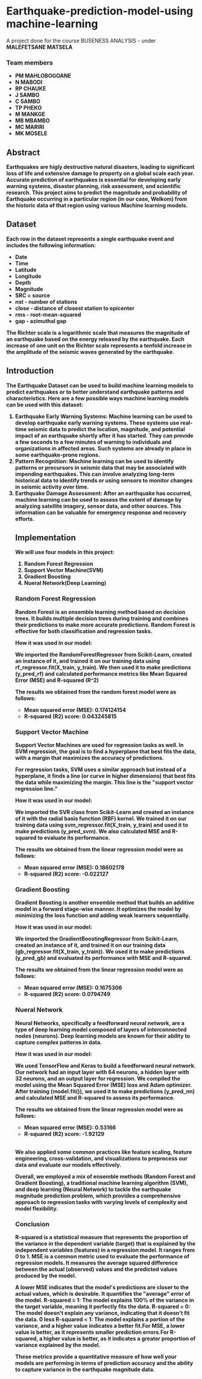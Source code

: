 # Earthquake-prediction-model-using machine-learning

A project done for the course BUSENESS ANALYSIS - under <b>MALEFETSANE MATSELA</b>
<h3>Team members</h3>
<ul>
<li><b>PM MAHLOBOGOANE</a></li>
<li><b>N MABODI</a></li>
<li><b>RP CHAUKE</a></li>
<li><b>J SAMBO</a></li>
<li><b>C SAMBO</a></li>
<li><b>TP PHEKO</a></li>
<li><b>M MANKGE</a></li>
<li><b>MB MBAMBO</a></li>
<li><b>MC MARIRI</a></li>
<li><b>MK MOSELE</a></li>  
</ul>
<h2>Abstract</h2>
Earthquakes are higly destructive natural disasters, leading to significant loss of life and extensive damage to property on a global scale each year. Accurate prediction of earthquakes is essential for developing early warning systems, disaster planning, risk assessment, and scientific research.
This project aims to predict the magnitude and probability of Earthquake occurring in a particular region (in our case, Welkom) from the historic data of that region using various Machine learning models.

<h2>Dataset</h2>

Each row in the dataset represents a single earthquake event and includes the following information:

<ul>
<li>Date</li>
<li>Time</li>  
<li>Latitude</li>
<li>Longitude</li>
<li>Depth</li>
<li>Magnitude</li>
<li>SRC = source</li>
<li>nst - number of stations</li>
<li>close - distance of closest station to epicenter</li>
<li>rms - root-mean-squared </li>
<li>gap - azimuthal gap</li>
</ul>

The Richter scale is a logarithmic scale that measures the magnitude of an earthquake based on the energy released by the earthquake. Each increase of one unit on the Richter scale represents a tenfold increase in the amplitude of the seismic waves generated by the earthquake.<br>

<h2>Introduction</h2>
The Earthquake Dataset can be used to build machine learning models to predict earthquakes or to better understand earthquake patterns and characteristics. Here are a few possible ways machine learning models can be used with this dataset:
<br>
<ol>
<li>Earthquake Early Warning Systems: Machine learning can be used to develop earthquake early warning systems. These systems use real-time seismic data to predict the location, magnitude, and potential impact of an earthquake shortly after it has started. They can provide a few seconds to a few minutes of warning to individuals and organizations in affected areas. Such systems are already in place in some earthquake-prone regions.</li>

<li>Pattern Recognition: Machine learning can be used to identify patterns or precursors in seismic data that may be associated with impending earthquakes. This can involve analyzing long-term historical data to identify trends or using sensors to monitor changes in seismic activity over time.</li>

<li>Earthquake Damage Assessment: After an earthquake has occurred, machine learning can be used to assess the extent of damage by analyzing satellite imagery, sensor data, and other sources. This information can be valuable for emergency response and recovery efforts.</li>


<h2>Implementation</h2>
We will use four models in this project:
<ol>
<li>Random Forest Regression</li>  
<li>Support Vector Machine(SVM)</li>
<li>Gradient Boosting</li>  
<li>Nueral Network(Deep Learning)</li>
</ol>

<h3>Random Forest Regression</h3>
Random Forest is an ensemble learning method based on decision trees. It builds multiple decision trees during training and combines their predictions to make more accurate predictions. Random Forest is effective for both classification and regression tasks.</p>

<p>How it was used in our model:</p>

<p>We imported the RandomForestRegressor from Scikit-Learn, created an instance of it, and trained it on our training data using rf_regressor.fit(X_train, y_train). We then used it to make predictions (y_pred_rf) and calculated performance metrics like Mean Squared Error (MSE) and R-squared (R^2)</p>

<p>The results we obtained from the random forest model were as follows:</p>
<ul>
  <li>Mean squared error (MSE): 0.174124154</li>
  <li>R-squared (R2) score: 0.043245815</li>
</ul>

<h3>Support Vector Machine</h3>
<p> Support Vector Machines are used for regression tasks as well. In SVM regression, the goal is to find a hyperplane that best fits the data, with a margin that maximizes the accuracy of predictions.</p>
<p>
For regression tasks, SVM uses a similar approach but instead of a hyperplane, it finds a line (or curve in higher dimensions) that best fits the data while maximizing the margin. This line is the "support vector regression line."
</p>
<p>How it was used in our model:</p>
<p>We imported the SVR class from Scikit-Learn and created an instance of it with the radial basis function (RBF) kernel. We trained it on our training data using svm_regressor.fit(X_train, y_train) and used it to make predictions (y_pred_svm). We also calculated MSE and R-squared to evaluate its performance.</p>

<p>The results we obtained from the linear regression model were as follows:</p>
<ul>
  <li>Mean squared error (MSE):  0.18602178</li>
  <li>R-squared (R2) score: -0.022127</li>
</ul>
</p>

<h3>Gradient Boosting</h3>
<p>Gradient Boosting is another ensemble method that builds an additive model in a forward stage-wise manner. It optimizes the model by minimizing the loss function and adding weak learners sequentially.</p>
<p>How it was used in our model:</p>
<p>We imported the GradientBoostingRegressor from Scikit-Learn, created an instance of it, and trained it on our training data (gb_regressor.fit(X_train, y_train)). We used it to make predictions (y_pred_gb) and evaluated its performance with MSE and R-squared.</p>
<p>The results we obtained from the linear regression model were as follows:</p>
<ul>
  <li>Mean squared error (MSE): 0.1675306</li>
  <li>R-squared (R2) score: 0.0794749</li>
</ul>

<h3>Nueral Network</h3>
<p>Neural Networks, specifically a feedforward neural network, are a type of deep learning model composed of layers of interconnected nodes (neurons). Deep learning models are known for their ability to capture complex patterns in data.</p>
<p>How it was used in our model:</p>
<p>We used TensorFlow and Keras to build a feedforward neural network. Our network had an input layer with 64 neurons, a hidden layer with 32 neurons, and an output layer for regression. We compiled the model using the Mean Squared Error (MSE) loss and Adam optimizer. After training (model.fit()), we used it to make predictions (y_pred_nn) and calculated MSE and R-squared to assess its performance.</p>
<p>The results we obtained from the linear regression model were as follows:</p>
<ul>
  <li>Mean squared error (MSE): 0.53166</li>
  <li>R-squared (R2) score: -1.92129</li>
</ul>
<br>
<p>We also applied some common practices like feature scaling, feature engineering, cross-validation, and visualizations to preprocess our data and evaluate our models effectively.</p>

<p>Overall, we employed a mix of ensemble methods (Random Forest and Gradient Boosting), a traditional machine learning algorithm (SVM), and deep learning (Neural Network) to tackle the earthquake magnitude prediction problem, which provides a comprehensive approach to regression tasks with varying levels of complexity and model flexibility.</p>
  
<h3>Conclusion</h3>

<p>R-squared is a statistical measure that represents the proportion of the variance in the dependent variable (target) that is explained by the independent variables (features) in a regression model. It ranges from 0 to 1. MSE is a common metric used to evaluate the performance of regression models. It measures the average squared difference between the actual (observed) values and the predicted values produced by the model.</p>

<p>A lower MSE indicates that the model's predictions are closer to the actual values, which is desirable. It quantifies the "average" error of the model. R-squared = 1: The model explains 100% of the variance in the target variable, meaning it perfectly fits the data. R-squared = 0: The model doesn't explain any variance, indicating that it doesn't fit the data.
0 less R-squared < 1: The model explains a portion of the variance, and a higher value indicates a better fit.For MSE, a lower value is better, as it represents smaller prediction errors.For R-squared, a higher value is better, as it indicates a greater proportion of variance explained by the model.</p>

<p>These metrics provide a quantitative measure of how well your models are performing in terms of prediction accuracy and the ability to capture variance in the earthquake magnitude data.</p>
